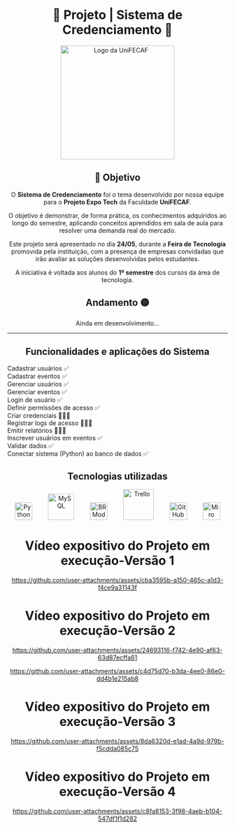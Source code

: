 <div align="center">
  
  <h1>💠 Projeto | Sistema de Credenciamento 💠</h1> <img src="https://acdn-us.mitiendanube.com/stores/152/670/products/unifecaf-d2e6b8324931e9ffa117331484999210-480-0.png"     alt="Logo da UniFECAF" width="260"/>
  
</div>

<div align="center">
  <h2>🎯 Objetivo</h2>
  O <b>Sistema de Credenciamento</b> foi o tema desenvolvido por nossa equipe para o <b>Projeto Expo Tech</b> da Faculdade <b>UniFECAF</b>.

  O objetivo é demonstrar, de forma prática, os conhecimentos adquiridos ao longo do semestre, aplicando conceitos aprendidos em sala de aula para resolver uma demanda real do   mercado.

  Este projeto será apresentado no dia <b>24/05</b>, durante a <b>Feira de Tecnologia</b> promovida pela instituição, com a presença de empresas convidadas que irão avaliar as   soluções desenvolvidas pelos estudantes.

  A iniciativa é voltada aos alunos do <b>1º semestre</b> dos cursos da área de tecnologia.
</div>

<div align="center">
  <h2>Andamento 🟡</h2>
  Ainda em desenvolvimento...
</div>

---

<div align="center">
  <h2>Funcionalidades e aplicações do Sistema</h2>
  <div align="left">
    Cadastrar usuários ✅<br>  
    Cadastrar eventos ✅<br>  
    Gerenciar usuários ✅<br>  
    Gerenciar eventos ✅<br>  
    Login de usuário ✅<br>  
    Definir permissões de acesso ✅<br>  
    Criar credenciais 👨🏻‍💻<br>  
    Registrar logs de acesso 👨🏻‍💻<br>  
    Emitir relatórios 👨🏻‍💻<br>  
    Inscrever usuários em eventos ✅<br>  
    Validar dados ✅<br>  
    Conectar sistema (Python) ao banco de dados ✅<br>
  </div>
</div>

<div align="center"> 
  <h2>Tecnologias utilizadas</h2>
  <img src="https://upload.wikimedia.org/wikipedia/commons/c/c3/Python-logo-notext.svg" alt="Python" width="40"/>
  &emsp;&emsp;
  <img src="https://www.mysql.com/common/logos/logo-mysql-170x115.png" alt="MySQL" width="60"/>
  &emsp;&emsp;
  <img src="https://avatars.githubusercontent.com/u/66977729?s=200&v=4" alt="BRModelo" width="40"/>
  &emsp;&emsp;
  <img src="https://upload.wikimedia.org/wikipedia/commons/7/7a/Trello-logo-blue.svg" alt="Trello" width="70"/>
  &emsp;&emsp;
  <img src="https://cdn-icons-png.flaticon.com/512/25/25231.png" alt="GitHub" width="40"/>
  &emsp;&emsp;
  <img src="https://cdn.worldvectorlogo.com/logos/miro-2.svg" alt="Miro" width="40"/>
</div>

<div align="center">
  <h1>Vídeo expositivo do Projeto em execução-Versão 1</h1>
  
  https://github.com/user-attachments/assets/cba3595b-a150-465c-a1d3-f4ce9a31143f

  <h1>Vídeo expositivo do Projeto em execução-Versão 2</h1>
  
  https://github.com/user-attachments/assets/24693116-f742-4e90-af63-63d87ecffa61

  https://github.com/user-attachments/assets/c4d75d70-b3da-4ee0-86e0-dd4b1e215ab8

  <h1>Vídeo expositivo do Projeto em execução-Versão 3</h1>
  
  https://github.com/user-attachments/assets/8da6320d-e1ad-4a9d-979b-f5cdda085c75

  <h1>Vídeo expositivo do Projeto em execução-Versão 4</h1>
  
  https://github.com/user-attachments/assets/c8fa8153-3f98-4aeb-b104-547df1f1d282
</div>

